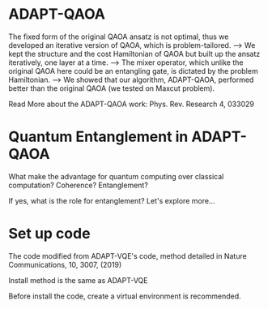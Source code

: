 # ADAPT-QAOA

The fixed form of the original QAOA ansatz is not optimal, thus we developed an iterative version of QAOA, which is problem-tailored. 
--> We kept the structure and the cost Hamiltonian of QAOA but built up the ansatz iteratively, one layer at a time. 
--> The mixer operator, which unlike the original QAOA here could be an entangling gate, is dictated by the problem Hamiltonian. 
--> We showed that our algorithm, ADAPT-QAOA, performed better than the original QAOA (we tested on Maxcut problem).

Read More about the ADAPT-QAOA work: Phys. Rev. Research 4, 033029

# Quantum Entanglement in ADAPT-QAOA

What make the advantage for quantum computing over classical computation? 
Coherence? Entanglement?

If yes, what is the role for entanglement? 
Let's explore more...

# Set up code
The code modified from ADAPT-VQE's code, method detailed in 
Nature Communications, 10, 3007, (2019)

Install method is the same as ADAPT-VQE

Before install the code, create a virtual environment is recommended.
